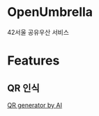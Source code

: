 # OpenUmbrella

42서울 공유우산 서비스


# Features

## QR 인식

[QR generator by AI](https://huggingface.co/spaces/huggingface-projects/QR-code-AI-art-generator)